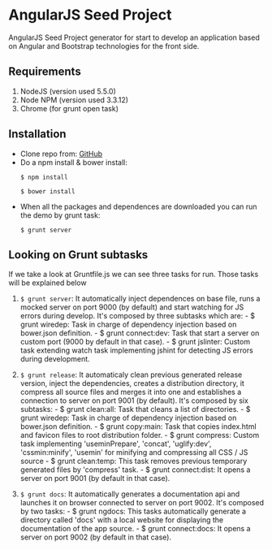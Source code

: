 # AngularJS Seed Project
AngularJS Seed Project generator for start to develop an application based on Angular and Bootstrap technologies for the front side.

## Requirements
1. NodeJS (version used 5.5.0)
2. Node NPM (version used 3.3.12)
3. Chrome (for grunt open task)

## Installation
- Clone repo from: [GitHub](https://github.com/TwisterMW/angular-fc-seedproject.git)
- Do a npm install & bower install:
	```
	$ npm install

	$ bower install
	```
- When all the packages and dependences are downloaded you can run the demo by grunt task:
	```
	$ grunt server
	```

## Looking on Grunt subtasks
If we take a look at Gruntfile.js we can see three tasks for run. Those tasks will be explained below

1. ```$ grunt server```:
	It automatically inject dependences on base file, runs a mocked server on port 9000 (by default) and start watching for JS errors during develop. It's composed by three subtasks which are:
		- $ grunt wiredep: Task in charge of dependency injection based on bower.json definition.
		- $ grunt connect:dev: Task that start a server on custom port (9000 by default in that case).
		- $ grunt jslinter: Custom task extending watch task implementing jshint for detecting JS errors during development.

2. ```$ grunt release```:
	It automaticaly clean previous generated release version, inject the dependencies, creates a distribution directory, it compress all source files and merges it into one and establishes a connection to server on port 9001 (by default). It's composed by six subtasks:
		- $ grunt clean:all: Task that cleans a list of directories.
		- $ grunt wiredep: Task in charge of dependency injection based on bower.json definition.
		- $ grunt copy:main: Task that copies index.html and favicon files to root distribution folder.
		- $ grunt compress: Custom task implementing 'useminPrepare', 'concat', 'uglify:dev', 'cssmin:minify', 'usemin' for minifying and 	compressing all CSS / JS source
		- $ grunt clean:temp: This task removes previous temporary generated files by 'compress' task.
		- $ grunt connect:dist: It opens a server on port 9001 (by default in that case).

3. ```$ grunt docs```:
	It automatically generates a documentation api and launches it on browser connected to server on port 9002. It's composed by two tasks:
		- $ grunt ngdocs: This tasks automatically generate a directory called 'docs' with a local website for displaying the documentation of the app source.
		- $ grunt connect:docs: It opens a server on port 9002 (by default in that case).